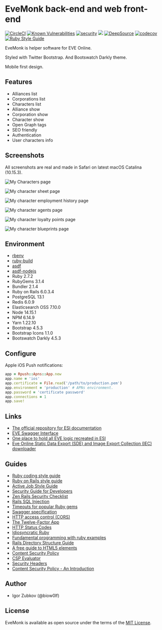 # EveMonk back-end and web front-end

[![CircleCI](https://circleci.com/gh/evemonk/evemonk/tree/master.svg?style=svg)](https://circleci.com/gh/evemonk/evemonk/tree/master)
[![Known Vulnerabilities](https://snyk.io/test/github/evemonk/evemonk/badge.svg)](https://snyk.io/test/github/evemonk/evemonk)
[![security](https://hakiri.io/github/evemonk/evemonk/master.svg)](https://hakiri.io/github/evemonk/evemonk/master)
[![](https://images.microbadger.com/badges/image/biow0lf/evemonk.svg)](https://microbadger.com/images/biow0lf/evemonk)
[![DeepSource](https://static.deepsource.io/deepsource-badge-light-mini.svg)](https://deepsource.io/gh/evemonk/evemonk/?ref=repository-badge)
[![codecov](https://codecov.io/gh/evemonk/evemonk/branch/master/graph/badge.svg)](https://codecov.io/gh/evemonk/evemonk)
[![Ruby Style Guide](https://img.shields.io/badge/code_style-standard-brightgreen.svg)](https://github.com/testdouble/standard)

EveMonk is helper software for EVE Online.

Styled with Twitter Bootstrap. And Bootswatch Darkly theme.

Mobile first design.

## Features

- Alliances list
- Corporations list
- Characters list
- Alliance show
- Corporation show
- Character show
- Open Graph tags
- SEO friendly
- Authentication
- User characters info

## Screenshots

All screenshots are real and made in Safari on latest macOS Catalina (10.15.3).

![My Characters page](screenshots/my_characters.png)

![My character sheet page](screenshots/character_sheet.png)

![My character employment history page](screenshots/character_employment_history.png)

![My character agents page](screenshots/character_agents.png)

![My character loyalty points page](screenshots/character_loyalty_points.png)

![My character blueprints page](screenshots/character_blueprints.png)

## Environment

- [rbenv](https://github.com/rbenv/rbenv)
- [ruby-build](https://github.com/rbenv/ruby-build)
- [asdf](https://github.com/asdf-vm/asdf)
- [asdf-nodejs](https://github.com/asdf-vm/asdf-nodejs)
- Ruby 2.7.2
- RubyGems 3.1.4
- Bundler 2.1.4
- Ruby on Rails 6.0.3.4
- PostgreSQL 13.1
- Redis 6.0.9
- Elasticsearch OSS 7.10.0
- Node 14.15.1
- NPM 6.14.9
- Yarn 1.22.10
- Bootstrap 4.5.3
- Bootstrap Icons 1.1.0
- Bootswatch Darkly 4.5.3

## Configure

Apple iOS Push notifications:

```ruby
app = Rpush::Apns::App.new
app.name = 'ios'
app.certificate = File.read('/path/to/production.pem')
app.environment = 'production' # APNs environment.
app.password = 'certificate password'
app.connections = 1
app.save!
```

## Links

- [The official repository for ESI documentation](https://github.com/esi/esi-docs)
- [EVE Swagger Interface](https://esi.evetech.net/ui/)
- [One place to hold all EVE logic recreated in ESI](https://github.com/esi/eve-glue)
- [Eve Online Static Data Export (SDE) and Image Export Collection (IEC) downloader](https://github.com/evemonk/eveonline-sde-iec-downloader)

## Guides

- [Ruby coding style guide](https://github.com/bbatsov/ruby-style-guide)
- [Ruby on Rails style guide](https://github.com/bbatsov/rails-style-guide)
- [Active Job Style Guide](https://github.com/toptal/active-job-style-guide)
- [Security Guide for Developers](https://github.com/FallibleInc/security-guide-for-developers)
- [Zen Rails Security Checklist](https://github.com/brunofacca/zen-rails-security-checklist)
- [Rails SQL Injection](http://rails-sqli.org)
- [Timeouts for popular Ruby gems](https://github.com/ankane/the-ultimate-guide-to-ruby-timeouts)
- [Swagger specification](http://swagger.io/specification/)
- [HTTP access control (CORS)](https://developer.mozilla.org/en-US/docs/Web/HTTP/Access_control_CORS)
- [The Twelve-Factor App](https://12factor.net/)
- [HTTP Status Codes](https://httpstatuses.com)
- [Idiosyncratic Ruby](https://github.com/janlelis/idiosyncratic-ruby.com)
- [Fundamental programming with ruby examples](https://github.com/khusnetdinov/ruby.fundamental)
- [Rails Directory Structure Guide](https://github.com/jwipeout/rails-directory-structure-guide)
- [A free guide to HTML5 <head> elements](https://htmlhead.dev)
- [Content Security Policy](https://developers.google.com/web/fundamentals/security/csp)
- [CSP Evaluator](https://csp-evaluator.withgoogle.com/?csp=https://evemonk.com/)
- [Security Headers](https://securityheaders.com/?q=https%3A%2F%2Fevemonk.com%2F&followRedirects=on)
- [Content Security Policy - An Introduction](https://scotthelme.co.uk/content-security-policy-an-introduction/)

## Author

- Igor Zubkov (@biow0lf)

## License

EveMonk is available as open source under the terms of the [MIT License](http://opensource.org/licenses/MIT).
